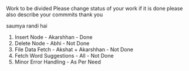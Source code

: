 Work to be divided
Please change status of your work if it is done
please also describe your commmits thank you

saumya randi hai

1. Insert Node - Akarshhan - Done
2. Delete Node - Abhi - Not Done
3. File Data Fetch - Akshat + Akarshhan - Not Done
4. Fetch Word Suggestions - All - Not Done
5. Minor Error Handling - As Per Need
